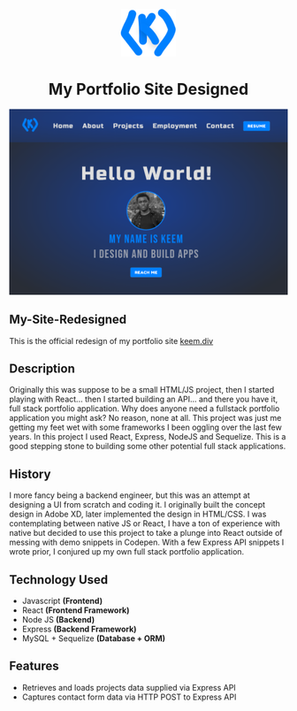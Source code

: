 <div align="center">
  <img alt="Logo" src="/client/public/images/logo.svg" width="100" />
</div>
<h1 align="center">
  My Portfolio Site Designed
</h1>

![website](/client/website.png)

## My-Site-Redesigned
This is the official redesign of my portfolio site [keem.div](http://keemcodes.com)

## Description
Originally this was suppose to be a small HTML/JS project, then I started playing with React... then I started building an API... and there you have it, full stack portfolio application. Why does anyone need a fullstack portfolio application you might ask? No reason, none at all. This project was just me getting my feet wet with some frameworks I been oggling over the last few years. In this project I used React, Express, NodeJS and Sequelize. This is a good stepping stone to building some other potential full stack applications. 

## History
I more fancy being a backend engineer, but this was an attempt at designing a UI from scratch and coding it. I originally built the concept design in Adobe XD, later implemented the design in HTML/CSS. I was contemplating between native JS or React, I have a ton of experience with native but decided to use this project to take a plunge into React outside of messing with demo snippets in Codepen. With a few Express API snippets I wrote prior, I conjured up my own full stack portfolio application.

## Technology Used
* Javascript **(Frontend)**
* React **(Frontend Framework)**
* Node JS **(Backend)**
* Express **(Backend Framework)**
* MySQL + Sequelize **(Database + ORM)**

## Features
* Retrieves and loads projects data supplied via Express API
* Captures contact form data via HTTP POST to Express API

